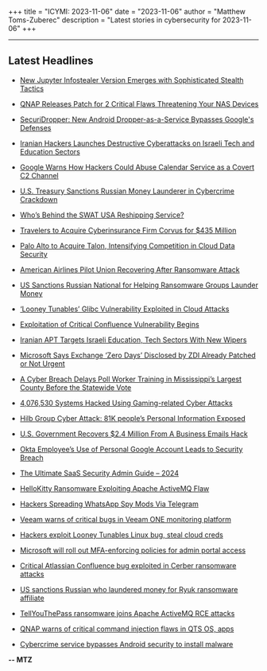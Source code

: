+++
title = "ICYMI: 2023-11-06"
date = "2023-11-06"
author = "Matthew Toms-Zuberec"
description = "Latest stories in cybersecurity for 2023-11-06"
+++

---------------------------------------------------------------------------
## Latest Headlines
- [New Jupyter Infostealer Version Emerges with Sophisticated Stealth Tactics](https://thehackernews.com/2023/11/new-jupyter-infostealer-version-emerges.html)

- [QNAP Releases Patch for 2 Critical Flaws Threatening Your NAS Devices](https://thehackernews.com/2023/11/qnap-releases-patch-for-2-critical.html)

- [SecuriDropper: New Android Dropper-as-a-Service Bypasses Google's Defenses](https://thehackernews.com/2023/11/securidropper-new-android-dropper-as.html)

- [Iranian Hackers Launches Destructive Cyberattacks on Israeli Tech and Education Sectors](https://thehackernews.com/2023/11/iranian-hackers-launches-destructive.html)

- [Google Warns How Hackers Could Abuse Calendar Service as a Covert C2 Channel](https://thehackernews.com/2023/11/google-warns-of-hackers-absing-calendar.html)

- [U.S. Treasury Sanctions Russian Money Launderer in Cybercrime Crackdown](https://thehackernews.com/2023/11/us-treasury-targets-russian-money.html)

- [Who’s Behind the SWAT USA Reshipping Service?](https://krebsonsecurity.com/2023/11/whos-behind-the-swat-usa-reshipping-service/)

- [Travelers to Acquire Cyberinsurance Firm Corvus for $435 Million](https://www.securityweek.com/travelers-to-acquire-cyberinsurance-firm-corvus-for-435-million/)

- [Palo Alto to Acquire Talon, Intensifying Competition in Cloud Data Security](https://www.securityweek.com/palo-alto-to-acquire-talon-intensifying-competition-in-cloud-data-security/)

- [American Airlines Pilot Union Recovering After Ransomware Attack](https://www.securityweek.com/american-airlines-pilot-union-recovering-after-ransomware-attack/)

- [US Sanctions Russian National for Helping Ransomware Groups Launder Money](https://www.securityweek.com/us-sanctions-russian-national-for-helping-ransomware-groups-launder-money/)

- [‘Looney Tunables’ Glibc Vulnerability Exploited in Cloud Attacks](https://www.securityweek.com/looney-tunables-glibc-vulnerability-exploited-in-cloud-attacks/)

- [Exploitation of Critical Confluence Vulnerability Begins](https://www.securityweek.com/exploitation-of-critical-confluence-vulnerability-begins/)

- [Iranian APT Targets Israeli Education, Tech Sectors With New Wipers](https://www.securityweek.com/iranian-apt-targets-israeli-education-tech-sectors-with-new-wipers/)

- [Microsoft Says Exchange ‘Zero Days’ Disclosed by ZDI Already Patched or Not Urgent](https://www.securityweek.com/microsoft-says-exchange-zero-days-disclosed-by-zdi-already-patched-or-not-urgent/)

- [A Cyber Breach Delays Poll Worker Training in Mississippi’s Largest County Before the Statewide Vote](https://www.securityweek.com/a-cyber-breach-delays-poll-worker-training-in-mississippis-largest-county-before-the-statewide-vote/)

- [4,076,530 Systems Hacked Using Gaming-related Cyber Attacks](https://cybersecuritynews.com/4076530-systems-hacked/)

- [Hilb Group Cyber Attack: 81K people’s Personal Information Exposed](https://cybersecuritynews.com/hilb-group-cyber-attack/)

- [U.S. Government Recovers $2.4 Million From A Business Emails Hack](https://cybersecuritynews.com/u-s-government-recovers-business-emails-hack/)

- [Okta Employee’s Use of Personal Google Account Leads to Security Breach](https://cybersecuritynews.com/okta-employees-google-account/)

- [The Ultimate SaaS Security Admin Guide – 2024](https://cybersecuritynews.com/saas-security-admin-guide/)

- [HelloKitty Ransomware Exploiting Apache ActiveMQ Flaw](https://cybersecuritynews.com/hellokitty-ransomware-apache-activemq/)

- [Hackers Spreading WhatsApp Spy Mods Via Telegram](https://cybersecuritynews.com/hackers-spreading-whatsapp-spy/)

- [Veeam warns of critical bugs in Veeam ONE monitoring platform](https://www.bleepingcomputer.com/news/security/veeam-warns-of-critical-bugs-in-veeam-one-monitoring-platform/)

- [Hackers exploit Looney Tunables Linux bug, steal cloud creds](https://www.bleepingcomputer.com/news/security/hackers-exploit-looney-tunables-linux-bug-steal-cloud-creds/)

- [Microsoft will roll out MFA-enforcing policies for admin portal access](https://www.bleepingcomputer.com/news/microsoft/microsoft-will-roll-out-mfa-enforcing-policies-for-admin-portal-access/)

- [Critical Atlassian Confluence bug exploited in Cerber ransomware attacks](https://www.bleepingcomputer.com/news/security/critical-atlassian-confluence-bug-exploited-in-cerber-ransomware-attacks/)

- [US sanctions Russian who laundered money for Ryuk ransomware affiliate](https://www.bleepingcomputer.com/news/security/us-sanctions-russian-who-laundered-money-for-ryuk-ransomware-affiliate/)

- [TellYouThePass ransomware joins Apache ActiveMQ RCE attacks](https://www.bleepingcomputer.com/news/security/tellyouthepass-ransomware-joins-apache-activemq-rce-attacks/)

- [QNAP warns of critical command injection flaws in QTS OS, apps](https://www.bleepingcomputer.com/news/security/qnap-warns-of-critical-command-injection-flaws-in-qts-os-apps/)

- [Cybercrime service bypasses Android security to install malware](https://www.bleepingcomputer.com/news/security/cybercrime-service-bypasses-android-security-to-install-malware/)

**-- MTZ**